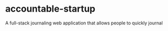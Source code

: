 # accountable-startup
A full-stack journaling web application that allows people to quickly journal
